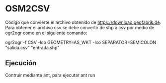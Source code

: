 # OSM2CSV

Código que convierte el archivo obtenido de https://download.geofabrik.de.	
Para obtener el archivo csv se debe convertir de shp a csv por medio de ogr2ogr
como en el siguiente comando: 

ogr2ogr -f CSV -lco GEOMETRY=AS_WKT -lco SEPARATOR=SEMICOLON "salida.csv" "entrada.shp"


## Ejecución

Contruir mediante ant, para ejecutar ant run

